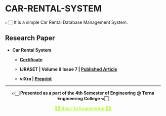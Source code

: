 # CAR-RENTAL-SYSTEM
 👉🏻 It is a simple Car Rental Database Management System.


## Research Paper
 
 - **Car Rental System**
  
   - **[Certificate](https://github.com/Amey-Thakur/ACHIEVEMENTS/blob/main/Research%20Papers/Car%20Rental%20System/IJRASET36339%20-%20Car%20Rental%20System.pdf)** 
 
   - **IJRASET | Volume 9 Issue 7 | [Published Article](https://doi.org/10.22214/ijraset.2021.36339)** 
  
   - **viXra | [Preprint](https://vixra.org/abs/2108.0140)**

---

<p align="center"> <b> 👉🏻 Presented as a part of the 4th Semester of Engineering @ Terna Engineering College 👈🏻 <b> </p>
 
<p align="center"><a href='https://github.com/Amey-Thakur/ACHIEVEMENTS#engineering', style='color: greenyellow;'> ✌🏻 Back To Engineering ✌🏻</p>
